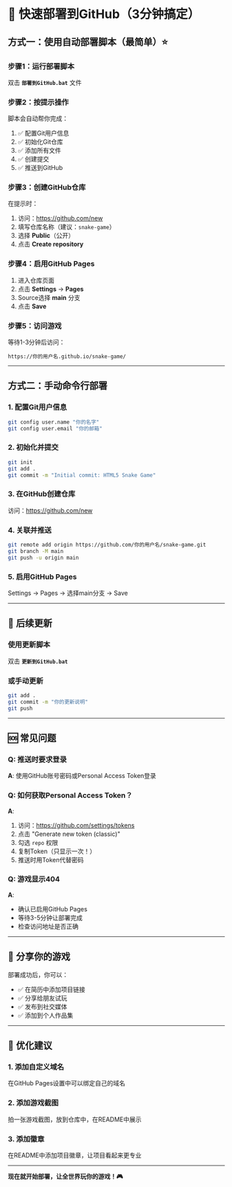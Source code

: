 # 🚀 快速部署到GitHub（3分钟搞定）

## 方式一：使用自动部署脚本（最简单）⭐

### 步骤1：运行部署脚本
双击 **`部署到GitHub.bat`** 文件

### 步骤2：按提示操作
脚本会自动帮你完成：
1. ✅ 配置Git用户信息
2. ✅ 初始化Git仓库
3. ✅ 添加所有文件
4. ✅ 创建提交
5. ✅ 推送到GitHub

### 步骤3：创建GitHub仓库
在提示时：
1. 访问：https://github.com/new
2. 填写仓库名称（建议：`snake-game`）
3. 选择 **Public**（公开）
4. 点击 **Create repository**

### 步骤4：启用GitHub Pages
1. 进入仓库页面
2. 点击 **Settings** → **Pages**
3. Source选择 **main** 分支
4. 点击 **Save**

### 步骤5：访问游戏
等待1-3分钟后访问：
```
https://你的用户名.github.io/snake-game/
```

---

## 方式二：手动命令行部署

### 1. 配置Git用户信息
```bash
git config user.name "你的名字"
git config user.email "你的邮箱"
```

### 2. 初始化并提交
```bash
git init
git add .
git commit -m "Initial commit: HTML5 Snake Game"
```

### 3. 在GitHub创建仓库
访问：https://github.com/new

### 4. 关联并推送
```bash
git remote add origin https://github.com/你的用户名/snake-game.git
git branch -M main
git push -u origin main
```

### 5. 启用GitHub Pages
Settings → Pages → 选择main分支 → Save

---

## 🔄 后续更新

### 使用更新脚本
双击 **`更新到GitHub.bat`**

### 或手动更新
```bash
git add .
git commit -m "你的更新说明"
git push
```

---

## 🆘 常见问题

### Q: 推送时要求登录
**A**: 使用GitHub账号密码或Personal Access Token登录

### Q: 如何获取Personal Access Token？
**A**: 
1. 访问：https://github.com/settings/tokens
2. 点击 "Generate new token (classic)"
3. 勾选 `repo` 权限
4. 复制Token（只显示一次！）
5. 推送时用Token代替密码

### Q: 游戏显示404
**A**: 
- 确认已启用GitHub Pages
- 等待3-5分钟让部署完成
- 检查访问地址是否正确

---

## 📱 分享你的游戏

部署成功后，你可以：
- ✅ 在简历中添加项目链接
- ✅ 分享给朋友试玩
- ✅ 发布到社交媒体
- ✅ 添加到个人作品集

---

## 🎨 优化建议

### 1. 添加自定义域名
在GitHub Pages设置中可以绑定自己的域名

### 2. 添加游戏截图
拍一张游戏截图，放到仓库中，在README中展示

### 3. 添加徽章
在README中添加项目徽章，让项目看起来更专业

---

**现在就开始部署，让全世界玩你的游戏！🎮**
